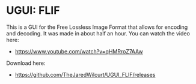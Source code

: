 # UGUI: FLIF

This is a GUI for the Free Lossless Image Format that allows for encoding and decoding. It was made in about half an hour. You can watch the video here:

* https://www.youtube.com/watch?v=qHMRroZ7AAw

Download here:

* https://github.com/TheJaredWilcurt/UGUI_FLIF/releases
